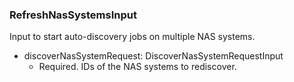 ### RefreshNasSystemsInput
Input to start auto-discovery jobs on multiple NAS systems.

- discoverNasSystemRequest: DiscoverNasSystemRequestInput
  - Required. IDs of the NAS systems to rediscover.
